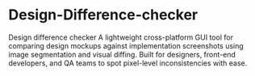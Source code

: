 # Design-Difference-checker
Design difference checker A lightweight cross-platform GUI tool for comparing design mockups against implementation screenshots using image segmentation and visual diffing. Built for designers, front-end developers, and QA teams to spot pixel-level inconsistencies with ease.
